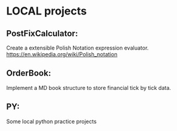 # LOCAL projects

PostFixCalculator:
------------------
Create a extensible Polish Notation expression evaluator. https://en.wikipedia.org/wiki/Polish_notation

OrderBook:
----------
Implement a MD book structure to store financial tick by tick data.

PY:
---
Some local python practice projects

